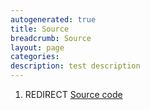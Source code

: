 ```yaml
---
autogenerated: true
title: Source
breadcrumb: Source
layout: page
categories: 
description: test description
---
```


1.  REDIRECT [Source code](Source_code "wikilink")
